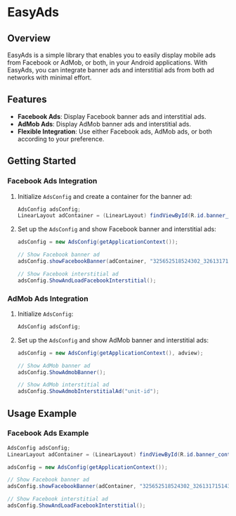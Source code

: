 # EasyAds

## Overview

EasyAds is a simple library that enables you to easily display mobile ads from Facebook or AdMob, or both, in your Android applications. With EasyAds, you can integrate banner ads and interstitial ads from both ad networks with minimal effort.

## Features

- **Facebook Ads**: Display Facebook banner ads and interstitial ads.
- **AdMob Ads**: Display AdMob banner ads and interstitial ads.
- **Flexible Integration**: Use either Facebook ads, AdMob ads, or both according to your preference.

## Getting Started

### Facebook Ads Integration

1. Initialize `AdsConfig` and create a container for the banner ad:
    ```java
    AdsConfig adsConfig;
    LinearLayout adContainer = (LinearLayout) findViewById(R.id.banner_container);
    ```

2. Set up the `AdsConfig` and show Facebook banner and interstitial ads:
    ```java
    adsConfig = new AdsConfig(getApplicationContext());
    
    // Show Facebook banner ad
    adsConfig.showFacebookBanner(adContainer, "325652518524302_326131715143049");
    
    // Show Facebook interstitial ad
    adsConfig.ShowAndLoadFacebookInterstitial();
    ```

### AdMob Ads Integration

1. Initialize `AdsConfig`:
    ```java
    AdsConfig adsConfig;
    ```

2. Set up the `AdsConfig` and show AdMob banner and interstitial ads:
    ```java
    adsConfig = new AdsConfig(getApplicationContext(), adview);
    
    // Show AdMob banner ad
    adsConfig.ShowAdmobBanner();
    
    // Show AdMob interstitial ad
    adsConfig.ShowAdmobInterstitialAd("unit-id");
    ```

## Usage Example

### Facebook Ads Example

```java
AdsConfig adsConfig;
LinearLayout adContainer = (LinearLayout) findViewById(R.id.banner_container);

adsConfig = new AdsConfig(getApplicationContext());

// Show Facebook banner ad
adsConfig.showFacebookBanner(adContainer, "325652518524302_326131715143049");

// Show Facebook interstitial ad
adsConfig.ShowAndLoadFacebookInterstitial();
